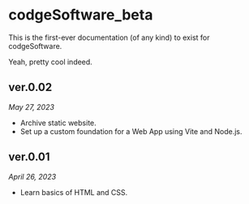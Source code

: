 # codgeSoftware_beta
This is the first-ever documentation (of any kind) to exist for codgeSoftware.

Yeah, pretty cool indeed.
<br>

<h2> ver.0.02 </h2>
<i>May 27, 2023</i>
<br>
<ul>
  <li>Archive static website.</li>
  <li>Set up a custom foundation for a Web App using Vite and Node.js.</li>
</ul>
  


<h2> ver.0.01 </h2>
<i>April 26, 2023</i>
<br>
<ul>
  <li>Learn basics of HTML and CSS.</li>
</ul>


